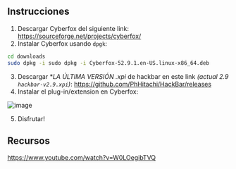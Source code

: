 




## Instrucciones

1. Descargar Cyberfox del siguiente link: https://sourceforge.net/projects/cyberfox/
2. Instalar Cyberfox usando `dpgk`:

````sh
cd downloads
sudo dpkg -i sudo dpkg -i Cyberfox-52.9.1.en-US.linux-x86_64.deb
````
3. Descargar **LA ÚLTIMA VERSIÓN *.xpi** de hackbar en este link _(actual 2.9 `hackbar-v2.9.xpi`)_: https://github.com/PhHitachi/HackBar/releases
4. Instalar el plug-in/extension en Cyberfox:

![image](https://github.com/Fz3r0/Fz3r0_-_SQLi/assets/94720207/354ce4dd-8f3b-48fd-9738-2f7abe4be01b)

5. Disfrutar!


## Recursos

https://www.youtube.com/watch?v=W0LOegibTVQ
